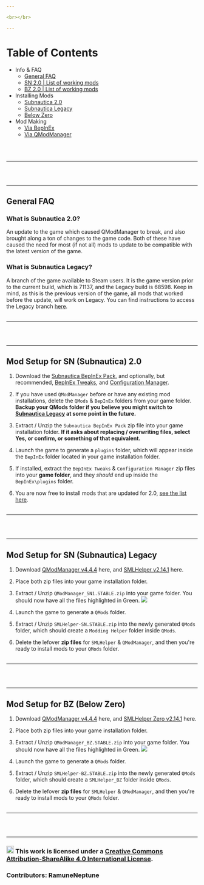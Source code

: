 ```yaml
---

<br></br>

---
```


# Table of Contents

- Info & FAQ
  - [General FAQ]()
  - [SN 2.0 | List of working mods](https://ramuneneptune.github.io/choices/modlist.html)
  - [BZ 2.0 | List of working mods](https://ramuneneptune.github.io/choices/modlist.html)
- Installing Mods
  - [Subnautica 2.0]()
  - [Subnautica Legacy]()
  - [Below Zero]()
- Mod Making
  - [Via BepInEx]()
  - [Via QModManager]()
  
<br></br>

---

<br></br>

---

## General FAQ
### What is Subnautica 2.0?
An update to the game which caused QModManager to break, and also brought along a ton of changes to the game code. Both of these have caused the need for most (if not all) mods to update to be compatible with the latest version of the game. 

### What is Subnautica Legacy?
A branch of the game available to Steam users. It is the game version prior to the current build, which is 71137, and the Legacy build is 68598.
Keep in mind, as this is the previous version of the game, all mods that worked before the update, will work on Legacy.
You can find instructions to access the Legacy branch [here]().
<br></br>

---

<br></br>

---

## Mod Setup for SN (Subnautica) 2.0
 1. Download the [Subnautica BepInEx Pack](https://www.nexusmods.com/subnautica/mods/1108), and optionally, but recommended, [BepInEx Tweaks](https://www.nexusmods.com/subnautica/mods/1104?tab=description), and [Configuration Manager](https://www.nexusmods.com/subnautica/mods/1112).
 
 2. If you have used `QModManager` before or have any existing mod installations, delete the `QMods` & `BepInEx` folders from your game folder. <strong>Backup your QMods folder if you believe you might switch to [Subnautica Legacy]() at some point in the future.</strong>
 
 3. Extract / Unzip the `Subnautica BepInEx Pack` zip file into your game installation folder. <strong>If it asks about replacing / overwriting files, select Yes, or confirm, or something of that equivalent.</strong>
 
 4. Launch the game to generate a `plugins` folder, which will appear inside the `BepInEx` folder located in your game installation folder.
 
 5. If installed, extract the `BepInEx Tweaks` & `Configuration Manager` zip files into your <strong>game folder</strong>, and they *should* end up inside the `BepInEx\plugins` folder. 
 
 6. You are now free to install mods that are updated for 2.0, [see the list here](https://ramuneneptune.github.io/modlists/sn.html). 
<br></br>

---

<br></br>

---

## Mod Setup for SN (Subnautica) Legacy
 1. Download [QModManager v4.4.4](https://github.com/SubnauticaModding/QModManager/releases/download/v4.4.4/QModManager_SN1.STABLE.zip) here, and [SMLHelper v2.14.1](https://github.com/SubnauticaModding/SMLHelper/releases/download/v2.14.1/SMLHelper_SN.STABLE.zip) here.
 
 2. Place both zip files into your game installation folder.
 
 3. Extract / Unzip `QModManager_SN1.STABLE.zip` into your game folder. You should now have all the files highlighted in Green.
 ![](https://snm.crd.co/assets/images/image01.jpg?v=e6c5ef0b)
 
 4. Launch the game to generate a `QMods` folder.
 
 4. Extract / Unzip `SMLHelper-SN.STABLE.zip` into the newly generated `QMods` folder, which should create a `Modding Helper` folder inside `QMods`.
 
 5. Delete the lefover <strong>zip files</strong> for `SMLHelper` & `QModManager`, and then you're ready to install mods to your `QMods` folder.
<br></br>

---

<br></br>

---

## Mod Setup for BZ (Below Zero)
 1. Download [QModManager v4.4.4](https://github.com/SubnauticaModding/QModManager/releases/download/v4.4.4/QModManager_BZ.STABLE.zip) here, and [SMLHelper Zero v2.14.1](https://github.com/SubnauticaModding/SMLHelper/releases/download/v2.14.1/SMLHelper_BZ.STABLE.zip) here.
 
 2. Place both zip files into your game installation folder.
 
 3. Extract / Unzip `QModManager_BZ.STABLE.zip` into your game folder. You should now have all the files highlighted in Green.
 ![](https://snm.crd.co/assets/images/image01.jpg?v=e6c5ef0b)
 
 4. Launch the game to generate a `QMods` folder.
 
 4. Extract / Unzip `SMLHelper-BZ.STABLE.zip` into the newly generated `QMods` folder, which should create a `SMLHelper_BZ` folder inside `QMods`.
 
 5. Delete the lefover <strong>zip files</strong> for `SMLHelper` & `QModManager`, and then you're ready to install mods to your `QMods` folder.
<br></br>

---

<br></br>

---

### <img src="https://i.imgur.com/mGSBx4J.png" width="20" height="20"/> This work is licensed under a <a rel="license" href="http://creativecommons.org/licenses/by-sa/4.0/">Creative Commons Attribution-ShareAlike 4.0 International License</a>.

### Contributors: RamuneNeptune
